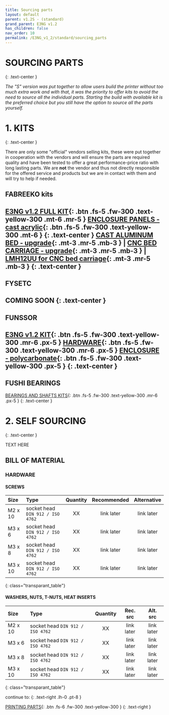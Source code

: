 ```yaml
---
title: Sourcing parts
layout: default
parent: v1.2S - (standard)
grand_parent: E3NG v1.2
has_children: false
nav_order: 10
permalink: /E3NG_v1_2/standard/sourcing_parts
---
```

# SOURCING PARTS
{: .text-center }

*The "S" version was put together to allow users build the printer without too much extra work and with that, it was the priority to offer kits to avoid the need to source all the individual parts. Starting the build with available kit is the preferred choice but you still have the option to source all the parts yourself.*

# 1. KITS
{: .text-center }

There are only some "official" vendors selling kits, these were put together in cooperation with the vendors and will ensure the parts are required quality and have been tested to offer a great performance-price ratio with long lasting parts.
We are **not** the vendor and thus not directly responsible for the offered service and products but we are in contact with them and will try to help if needed.

## FABREEKO kits

[E3NG v1.2 FULL KIT]{: .btn .fs-5 .fw-300 .text-yellow-300 .mt-6 .mr-5 }
[ENCLOSURE PANELS - cast acrylic]{: .btn .fs-5 .fw-300 .text-yellow-300 .mt-6 }
{: .text-center }
[CAST ALUMINUM BED - upgrade]{: .mt-3 .mr-5 .mb-3 } | [CNC BED CARRIAGE - upgrade]{: .mt-3 .mr-5 .mb-3 } | [LMH12UU for CNC bed carriage]{: .mt-3 .mr-5 .mb-3 }
{: .text-center }
---
## FYSETC

COMING SOON
{: .text-center }
---
## FUNSSOR

[E3NG v1.2 KIT]{: .btn .fs-5 .fw-300 .text-yellow-300 .mr-6 .px-5 }
[HARDWARE]{: .btn .fs-5 .fw-300 .text-yellow-300 .mr-6 .px-5 }
[ENCLOSURE - polycarbonate]{: .btn .fs-5 .fw-300 .text-yellow-300 .px-5 }
{: .text-center }
---
## FUSHI BEARINGS

[BEARINGS AND SHAFTS KITS]{: .btn .fs-5 .fw-300 .text-yellow-300 .mr-6 .px-5 }
{: .text-center }

# 2. SELF SOURCING
{: .text-center }

TEXT HERE

## BILL OF MATERIAL

### HARDWARE
#### SCREWS

| Size    | Type                                   |  Quantity |  Recommended  |   Alternative   |
|:--------|:---------------------------------------|:---------:|:------------:|:--------------:|
| M2 x 10 | socket head `DIN 912 / ISO 4762` |    XX     |  link later  |   link later   |
| M3 x 6  | socket head `DIN 912 / ISO 4762` |    XX     |  link later  |   link later   |
| M3 x 8  | socket head `DIN 912 / ISO 4762` |    XX     |  link later  |   link later   |
| M3 x 10 | socket head `DIN 912 / ISO 4762` |    XX     |  link later  |   link later   |
{: class="transparant_table"}

#### WASHERS, NUTS, T-NUTS, HEAT INSERTS

| Size    | Type                                   |  Quantity |  Rec. src  |   Alt. src   |
|:--------|:---------------------------------------|:---------:|:------------:|:--------------:|
| M2 x 10 | socket head `DIN 912 / ISO 4762` |    XX     |  link later  |   link later   |
| M3 x 6  | socket head `DIN 912 / ISO 4762` |    XX     |  link later  |   link later   |
| M3 x 8  | socket head `DIN 912 / ISO 4762` |    XX     |  link later  |   link later   |
| M3 x 10 | socket head `DIN 912 / ISO 4762` |    XX     |  link later  |   link later   |
{: class="transparant_table"}

continue to:
{: .text-right .lh-0 .pt-8 }

[PRINTING PARTS]{: .btn .fs-6 .fw-300 .text-yellow-300 }
{: .text-right }

[PRINTING PARTS]: https://rh3d.xyz/E3NG_v1_2/standard/printing_parts
[E3NG v1.2 FULL KIT]: https://www.fabreeko.com/products/ender-3-ng-core-xy-conversion-kit-by-honeybadger
[ENCLOSURE PANELS - cast acrylic]: https://www.fabreeko.com/products/cast-acrylic-panel-set-for-ender-3-ng
[CAST ALUMINUM BED - upgrade]: https://www.fabreeko.com/products/ender-3-ng-cast-aluminum-bed-by-honeybadger
[CNC BED CARRIAGE - upgrade]: https://www.fabreeko.com/products/ender-3-ng-bed-carriage-by-honeybadger
[LMH12UU for CNC bed carriage]: https://www.fabreeko.com/products/lmh12uu-bearing-by-honeybadger
[E3NG v1.2 KIT]: https://s.click.aliexpress.com/e/_ooF6WBw
[HARDWARE]: https://s.click.aliexpress.com/e/_omNZg0k
[ENCLOSURE - polycarbonate]: https://s.click.aliexpress.com/e/_oD5DAoU
[BEARINGS AND SHAFTS KITS]: https://s.click.aliexpress.com/e/_oCrZCk4
